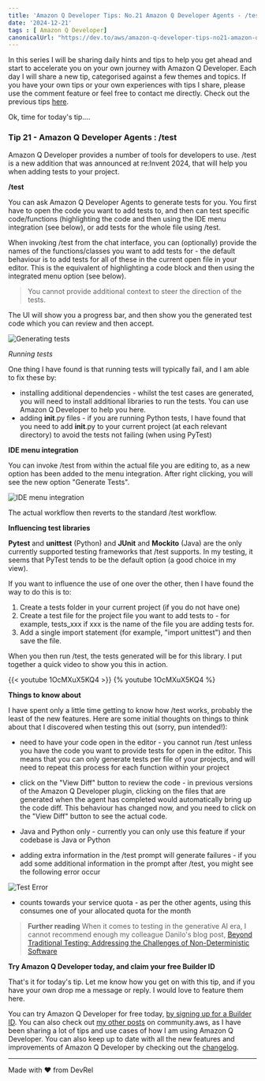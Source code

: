 ```yaml
---
title: 'Amazon Q Developer Tips: No.21 Amazon Q Developer Agents - /test'
date: '2024-12-21'
tags : [ Amazon Q Developer]
canonicalUrl: "https://dev.to/aws/amazon-q-developer-tips-no21-amazon-q-developer-agents-test-37o5"
---
```


In this series I will be sharing daily hints and tips to help you get ahead and start to accelerate you on your own journey with Amazon Q Developer. Each day I will share a new tip, categorised against a few themes and topics. If you have your own tips or your own experiences with tips I share, please use the comment feature or feel free to contact me directly. Check out the previous tips [here](https://dev.to/aws/amazon-q-developer-tips-no20-amazon-q-developer-agents-review-2b6l).

Ok, time for today's tip....

### Tip 21 - Amazon Q Developer Agents : /test

Amazon Q Developer provides a number of tools for developers to use. /test is a new addition that was announced at re:Invent 2024, that will help you when adding tests to your project.

**/test**

You can ask Amazon Q Developer Agents to generate tests for you. You first have to open the code you want to add tests to, and then can test specific code/functions (highlighting the code and then using the IDE menu integration (see below), or add tests for the whole file using /test.

When invoking /test from the chat interface, you can (optionally) provide the names of the functions/classes you want to add tests for - the default behaviour is to add tests for all of these in the current open file in your editor.  This is the equivalent of highlighting a code block and then using the integrated menu option (see below).

> You cannot provide additional context to steer the direction of the tests.

The UI will show you a progress bar, and then show you the generated test code which you can review and then accept.

![Generating tests](https://dev-to-uploads.s3.amazonaws.com/uploads/articles/xtp2bicbhu7e9umg0c6s.png)

*Running tests*

One thing I have found is that running tests will typically fail, and I am able to fix these by:

* installing additional dependencies - whilst the test cases are generated, you will need to install additional libraries to run the tests. You can use Amazon Q Developer to help you here.
* adding __init__.py files - if you are running Python tests, I have found that you need to add __init__.py to your current project (at each relevant directory) to avoid the tests not failing (when using PyTest)

**IDE menu integration**

You can invoke /test from within the actual file you are editing to, as a new option has been added to the menu integration. After right clicking, you will see the new option "Generate Tests".

![IDE menu integration](https://dev-to-uploads.s3.amazonaws.com/uploads/articles/1sax58ps9vuyoi4fb3on.png)

The actual workflow then reverts to the standard /test workflow.

**Influencing test libraries**

**Pytest** and **unittest** (Python) and **JUnit** and **Mockito** (Java) are the only currently supported testing frameworks that /test supports. In my testing, it seems that PyTest tends to be the default option (a good choice in my view).

If you want to influence the use of one over the other, then I have found the way to do this is to:

1. Create a tests folder in your current project (if you do not have one)
2. Create a test file for the project file you want to add tests to - for example, tests_xxx if xxx is the name of the file you are adding tests for.
3. Add a single import statement (for example, "import unittest") and then save the file. 

When you then run /test, the tests generated will be for this library. I put together a quick video to show you this in action.

{{< youtube 1OcMXuX5KQ4 >}}
{% youtube 1OcMXuX5KQ4 %}

**Things to know about**

I have spent only a little time getting to know how /test works, probably the least of the new features. Here are some initial thoughts on things to think about that I discovered when testing this out (sorry, pun intended!):

* need to have your code open in the editor - you cannot run /test unless you have the code you want to provide tests for open in the editor. This means that you can only generate tests per file of your projects, and will need to repeat this process for each function within your project

* click on the "View Diff" button to review the code - in previous versions of the Amazon Q Developer plugin, clicking on the files that are generated when the agent has completed would automatically bring up the code diff. This behaviour has changed now, and you need to click on the "View Diff" button to see the actual code.

* Java and Python only - currently you can only use this feature if your codebase is Java or Python
 

* adding extra information in the /test prompt will generate failures - if you add some additional information in the prompt after /test, you might see the following error occur

![Test Error](https://dev-to-uploads.s3.amazonaws.com/uploads/articles/htt47o0x3byn0x0inmfa.png)

* counts towards your service quota - as per the other agents, using this consumes one of your allocated quota for the month


> **Further reading** When it comes to testing in the generative AI era, I cannot recommend enough my colleague Danilo's blog post, [Beyond Traditional Testing: Addressing the Challenges of Non-Deterministic Software](https://dev.to/aws/beyond-traditional-testing-addressing-the-challenges-of-non-deterministic-software-583a)



**Try Amazon Q Developer today, and claim your free Builder ID**

That's it for today's tip. Let me know how you get on with this tip, and if you have your own drop me a message or reply. I would love to feature them here.

You can try Amazon Q Developer for free today, [by signing up for a Builder ID](https://community.aws/builderid?trk=34e0ecce-8101-42c4-840a-fe6170420294&sc_channel=el). You can also check out [my other posts](https://community.aws/@ricsueaws) on community.aws, as I have been sharing a lot of tips and use cases of how I am using Amazon Q Developer. You can also keep up to date with all the new features and improvements of Amazon Q Developer by checking out the [changelog](https://aws-oss.beachgeek.co.uk/40i).


---
Made with ♥ from DevRel

